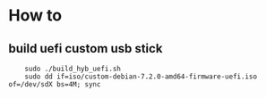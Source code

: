 # How to 

## build uefi custom usb stick
```
    sudo ./build_hyb_uefi.sh
    sudo dd if=iso/custom-debian-7.2.0-amd64-firmware-uefi.iso of=/dev/sdX bs=4M; sync
```
